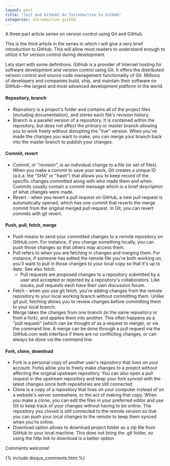 ```yaml
---
layout: post
title: "[Git and GitHub] An Introduction to GitHub"
categories: introduction github
---
```

A three part article series on version control using Git and GitHub. 

This is the third article in the series in which I will give a very brief introduction to GitHub. This will allow most readers to understand enough to utilize it for version control during development. 

Lets start with some definitions. GitHub is a provider of Internet hosting for software development and version control using Git. It offers the distributed version control and source code management functionality of Git. Millions of developers and companies build, ship, and maintain their software on GitHub—the largest and most advanced development platform in the world. 

#### Repository, branch
- Repository is a project's folder and contains all of the project files (including documentation), and stores each file's revision history.
- Branch is a parallel version of a repository. It is contained within the repository, but does not affect the primary or master branch allowing you to work freely without disrupting the "live" version. When you've made the changes you want to make, you can merge your branch back into the master branch to publish your changes.

#### Commit, revert
- Commit, or "revision", is an individual change to a file (or set of files). When you make a commit to save your work, Git creates a unique ID (a.k.a. the "SHA" or "hash") that allows you to keep record of the specific changes committed along with who made them and when. Commits usually contain a commit message which is a brief description of what changes were made.
- Revert - when you revert a pull request on GitHub, a new pull request is automatically opened, which has one commit that reverts the merge commit from the original merged pull request. In Git, you can revert commits with git revert.

#### Push, pull, fetch, merge
- Push means to send your committed changes to a remote repository on GitHub.com. For instance, if you change something locally, you can push those changes so that others may access them.
- Pull refers to when you are fetching in changes and merging them. For instance, if someone has edited the remote file you're both working on, you'll want to pull in those changes to your local copy so that it's up to date. See also fetch.
	- Pull requests are proposed changes to a repository submitted by a user and accepted or rejected by a repository's collaborators. Like issues, pull requests each have their own discussion forum.
- Fetch - when you use git fetch, you're adding changes from the remote repository to your local working branch without committing them. Unlike git pull, fetching allows you to review changes before committing them to your local branch.
- Merge takes the changes from one branch (in the same repository or from a fork), and applies them into another. This often happens as a "pull request" (which can be thought of as a request to merge), or via the command line. A merge can be done through a pull request via the GitHub.com web interface if there are no conflicting changes, or can always be done via the command line.

#### Fork, clone, download
- Fork is a personal copy of another user's repository that lives on your account. Forks allow you to freely make changes to a project without affecting the original upstream repository. You can also open a pull request in the upstream repository and keep your fork synced with the latest changes since both repositories are still connected
- Clone is a copy of a repository that lives on your computer instead of on a website's server somewhere, or the act of making that copy. When you make a clone, you can edit the files in your preferred editor and use Git to keep track of your changes without having to be online. The repository you cloned is still connected to the remote version so that you can push your local changes to the remote to keep them synced when you're online.
- Download option allows to download project folder as a zip file from GitHub to your local machine. This does not bring the .git folder, so using the http link to download is a better option

Comments welcome!

{% include disqus_comments.html %}
